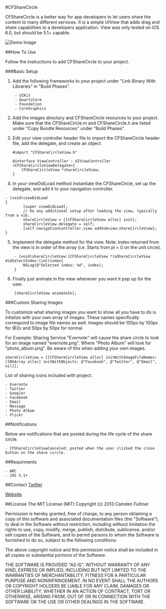 #CFShareCircle

CFShareCircle is a better way for app developers to let users share the content to many different services. It is a simple UIView that adds drag and share capabilities to a developers application. View was only tested on iOS 6.0, but should be 5.1+ capable.

![Demo Image](http://i.imgur.com/9qd0V.png?1)

##How To Use

Follow the instructions to add CFShareCircle to your project.

###Basic Setup

1. Add the following frameworks to your project under "Link Binary With Libraries" in "Build Phases".

        - UIKit
        - QuartzCore
        - Foundation
        - CoreGraphics

2. Add the images directory and CFShareCircle resources to your project. Make sure that the CFShareCircle.m and CFShareCircle.h are listed under "Copy Bundle Resources" under "Build Phases".

3. Edit your view controller header file to import the CFShareCircle header file, add the delegate, and create an object.

    ```
    #import "CFShareCircleView.h"
    
    @interface ViewController : UIViewController <CFShareCircleViewDelegate>{    
        CFShareCircleView *shareCircleView;        
    }
      ```
      
4. In your viewDidLoad method instantiate the CFShareCircle, set up the delegate, and add it to your navigation controller.
```
- (void)viewDidLoad
{
        [super viewDidLoad];
        // Do any additional setup after loading the view, typically from a nib.
        shareCircleView = [[CFShareCircleView alloc] init];
        shareCircleView.delegate = self;
        [self.navigationController.view addSubview:shareCircleView];
}
```

5. Implement the delegate method for the view. Note: Index returned from the view is in order of the array (i.e. Starts from pi = 0 on the unit circle).
``` 
    - (void)shareCircleView:(CFShareCircleView *)aShareCircleView didSelectIndex:(int)index{
        NSLog(@"Selected index: %d", index);
    }
```

6. Finally just animate in the view whenever you want it pop up for the user.
```
    [shareCircleView animateIn];
```

###Custom Sharing Images

To customize what sharing images you want to show all you have to do is intialize with your own array of images. These names specifically correspond to image file names as well. Images should be 100px by 100px for @2x and 50px by 50px for normal.

For Example: Sharing Service "Evernote" will cause the share circle to look for an image named "evernote.png". Where "Photo Album" will look for "photo_album.png". Be aware of this when adding your own images.

```
shareCircleView = [[CFShareCircleView alloc] initWithImageFileNames:[[NSArray alloc] initWithObjects: @"Facebook", @"Twitter", @"Email", nil]];
```

List of sharing icons included with project.

    - Evernote
    - Twitter
    - Google+
    - Facebook
    - Email
    - Message
    - Photo Album
    - Flickr
    
##Notifications

Below are notifications that are posted during the life cycle of the share circle.

    - CFShareCircleViewCanceled: posted when the user clicked the close button on the share circle.
    
##Requirments

    - ARC
    - iOS 5.1+
    
##Contact
[Twitter](https://twitter.com/camdenfullmer)

[Website](https://camdenfullmer.com)
    
##License
The MIT License (MIT)
Copyright (c) 2013 Camden Fullmer

Permission is hereby granted, free of charge, to any person obtaining a copy of this software and associated documentation files (the "Software"), to deal in the Software without restriction, including without limitation the rights to use, copy, modify, merge, publish, distribute, sublicense, and/or sell copies of the Software, and to permit persons to whom the Software is furnished to do so, subject to the following conditions:

The above copyright notice and this permission notice shall be included in all copies or substantial portions of the Software.

THE SOFTWARE IS PROVIDED "AS IS", WITHOUT WARRANTY OF ANY KIND, EXPRESS OR IMPLIED, INCLUDING BUT NOT LIMITED TO THE WARRANTIES OF MERCHANTABILITY, FITNESS FOR A PARTICULAR PURPOSE AND NONINFRINGEMENT. IN NO EVENT SHALL THE AUTHORS OR COPYRIGHT HOLDERS BE LIABLE FOR ANY CLAIM, DAMAGES OR OTHER LIABILITY, WHETHER IN AN ACTION OF CONTRACT, TORT OR OTHERWISE, ARISING FROM, OUT OF OR IN CONNECTION WITH THE SOFTWARE OR THE USE OR OTHER DEALINGS IN THE SOFTWARE.
